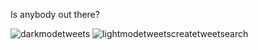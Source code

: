 Is anybody out there?

![darkmodetweets](https://user-images.githubusercontent.com/26420548/213870979-9c53d754-5020-4e97-a22b-79474bea83b8.png)
![lightmodetweetscreatetweetsearch](https://user-images.githubusercontent.com/26420548/213870980-f8dad210-4481-4fac-bc5f-c2e30699545b.png)
